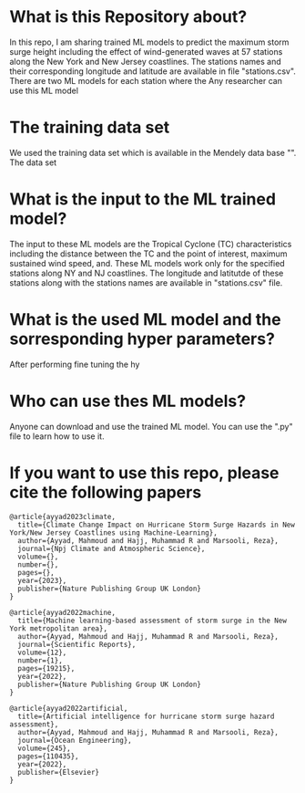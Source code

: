 # What is this Repository about?
In this repo, I am sharing trained ML models to predict the maximum storm surge height including the effect of wind-generated waves at 57 stations along the New York and New Jersey coastlines. 
The stations names and their corresponding longitude and latitude are available in file "stations.csv".
There are two ML models for each station where the 
Any researcher can use this ML model

# The training data set
We used the training data set which is available in the Mendely data base "". The data set 

# What is the input to the ML trained model?
The input to these ML models are the Tropical Cyclone (TC) characteristics including the distance between the TC and the point of interest, maximum sustained wind speed, and.
These ML models work only for the specified stations along NY and NJ coastlines.
The longitude and latitutde of these stations along with the stations names are available in "stations.csv" file.

# What is the used ML model and the sorresponding hyper parameters?
After performing  fine tuning the hy

# Who can use thes ML models?
Anyone can download and use the trained ML model. You can use the ".py" file to learn how to use it.

# If you want to use this repo, please cite the following papers
```
@article{ayyad2023climate,
  title={Climate Change Impact on Hurricane Storm Surge Hazards in New York/New Jersey Coastlines using Machine-Learning},
  author={Ayyad, Mahmoud and Hajj, Muhammad R and Marsooli, Reza},
  journal={Npj Climate and Atmospheric Science},
  volume={},
  number={},
  pages={},
  year={2023},
  publisher={Nature Publishing Group UK London}
}
```

```
@article{ayyad2022machine,
  title={Machine learning-based assessment of storm surge in the New York metropolitan area},
  author={Ayyad, Mahmoud and Hajj, Muhammad R and Marsooli, Reza},
  journal={Scientific Reports},
  volume={12},
  number={1},
  pages={19215},
  year={2022},
  publisher={Nature Publishing Group UK London}
}
```

```
@article{ayyad2022artificial,
  title={Artificial intelligence for hurricane storm surge hazard assessment},
  author={Ayyad, Mahmoud and Hajj, Muhammad R and Marsooli, Reza},
  journal={Ocean Engineering},
  volume={245},
  pages={110435},
  year={2022},
  publisher={Elsevier}
}
```
